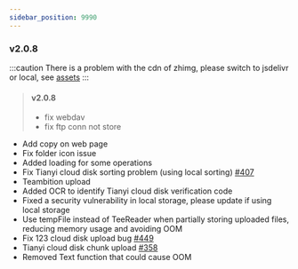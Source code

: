```yaml
---
sidebar_position: 9990
---
```


### v2.0.8
:::caution
There is a problem with the cdn of zhimg, please switch to jsdelivr or local, see [assets](./setting/config.md)
:::
> #### v2.0.8
> - fix webdav
> - fix ftp conn not store

- Add copy on web page
- Fix folder icon issue
- Added loading for some operations
- Fix Tianyi cloud disk sorting problem (using local sorting) [#407](https://github.com/Xhofe/alist/issues/407)
- Teambition upload
- Added OCR to identify Tianyi cloud disk verification code
- Fixed a security vulnerability in local storage, please update if using local storage
- Use tempFile instead of TeeReader when partially storing uploaded files, reducing memory usage and avoiding OOM
- Fix 123 cloud disk upload bug [#449](https://github.com/Xhofe/alist/issues/449)
- Tianyi cloud disk chunk upload [#358](https://github.com/Xhofe/alist/issues/358)
- Removed Text function that could cause OOM
